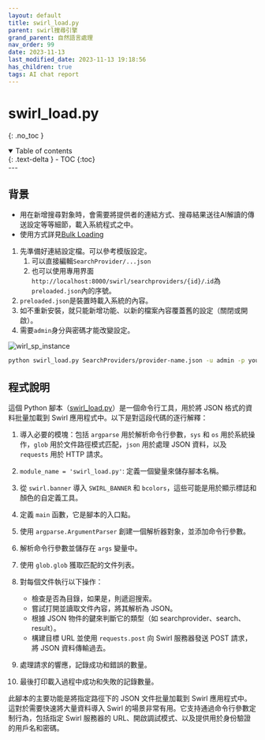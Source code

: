 ```yaml
---
layout: default
title: swirl_load.py
parent: swirl搜尋引擎
grand_parent: 自然語言處理
nav_order: 99
date: 2023-11-13
last_modified_date: 2023-11-13 19:18:56
has_children: true
tags: AI chat report
---
```


# swirl_load.py
{: .no_toc }

<details open markdown="block">
  <summary>
    Table of contents
  </summary>
  {: .text-delta }
- TOC
{:toc}
</details>
---

## 背景

- 用在新增搜尋對象時，會需要將提供者的連結方式、搜尋結果送往AI解讀的傳送設定等等細節，載入系統程式之中。
- 使用方式詳見[Bulk Loading](https://sinotec2.github.io/AIEE/NLP/swirl/docs/User-Guide/#bulk-loading)
1. 先準備好連結設定檔。可以參考模版設定。
   1. 可以直接編輯`SearchProvider/...json`
   2. 也可以使用專用界面` http://localhost:8000/swirl/searchproviders/{id}/`.`id`為`preloaded.json`內的序號。
2. `preloaded.json`是裝置時載入系統的內容。
3. 如不重新安裝，就只能新增功能、以新的檔案內容覆蓋舊的設定（關閉或開啟）。
4. 需要`admin`身分與密碼才能改變設定。

![wirl_sp_instance](https://sinotec2.github.io/AIEE/NLP/swirl/docs/images/swirl_sp_instance.png)

```bash
python swirl_load.py SearchProviders/provider-name.json -u admin -p your-admin-password
```

## 程式說明

這個 Python 腳本（[swirl_load.py](./swirl_load.py)）是一個命令行工具，用於將 JSON 格式的資料批量加載到 Swirl 應用程式中。以下是對這段代碼的逐行解釋：

1. 導入必要的模塊：包括 `argparse` 用於解析命令行參數，`sys` 和 `os` 用於系統操作，`glob` 用於文件路徑模式匹配，`json` 用於處理 JSON 資料，以及 `requests` 用於 HTTP 請求。

2. `module_name = 'swirl_load.py'`: 定義一個變量來儲存腳本名稱。

3. 從 `swirl.banner` 導入 `SWIRL_BANNER` 和 `bcolors`，這些可能是用於顯示標誌和顏色的自定義工具。

4. 定義 `main` 函數，它是腳本的入口點。

5. 使用 `argparse.ArgumentParser` 創建一個解析器對象，並添加命令行參數。

6. 解析命令行參數並儲存在 `args` 變量中。

7. 使用 `glob.glob` 獲取匹配的文件列表。

8. 對每個文件執行以下操作：
   - 檢查是否為目錄，如果是，則遞迴搜索。
   - 嘗試打開並讀取文件內容，將其解析為 JSON。
   - 根據 JSON 物件的鍵來判斷它的類型（如 searchprovider、search、result）。
   - 構建目標 URL 並使用 `requests.post` 向 Swirl 服務器發送 POST 請求，將 JSON 資料傳輸過去。

9. 處理請求的響應，記錄成功和錯誤的數量。

10. 最後打印載入過程中成功和失敗的記錄數量。

此腳本的主要功能是將指定路徑下的 JSON 文件批量加載到 Swirl 應用程式中。這對於需要快速將大量資料導入 Swirl 的場景非常有用。它支持通過命令行參數定制行為，包括指定 Swirl 服務器的 URL、開啟調試模式、以及提供用於身份驗證的用戶名和密碼。
